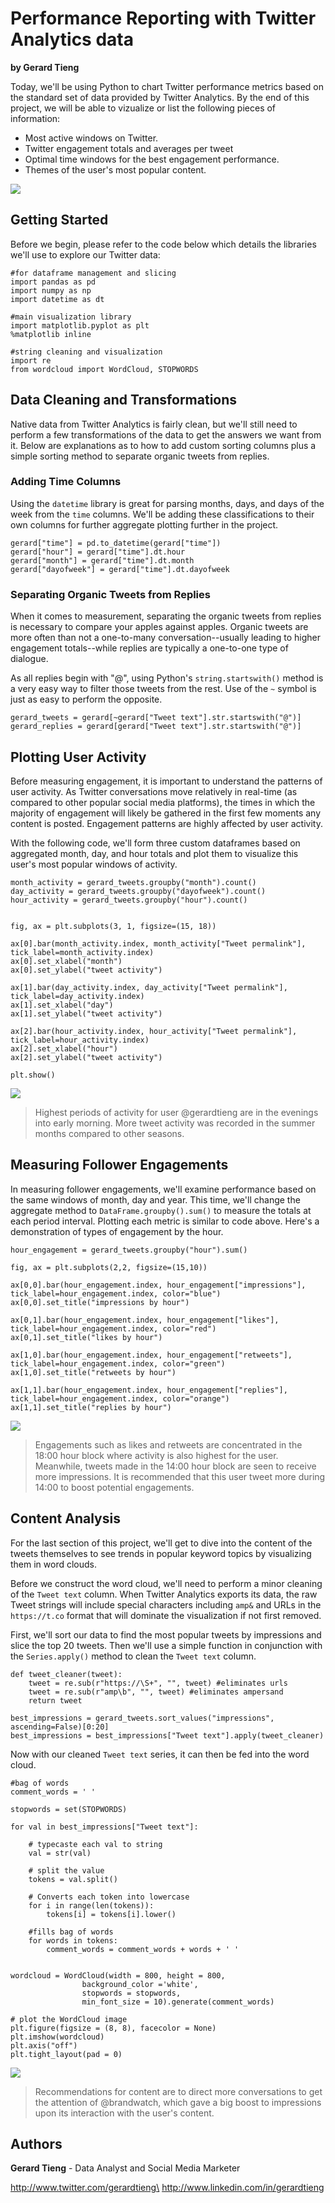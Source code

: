 # Performance Reporting with Twitter Analytics data
**by Gerard Tieng**  

Today, we'll be using Python to chart Twitter performance metrics based on the standard set of data provided by Twitter Analytics. By the end of this project, we will be able to vizualize or list the following pieces of information:

- Most active windows on Twitter.
- Twitter engagement totals and averages per tweet
- Optimal time windows for the best engagement performance.
- Themes of the user's most popular content.

![](https://github.com/gtieng/twitter_analytics/blob/master/readme_images/yearly_impressions.png)

## Getting Started
Before we begin, please refer to the code below which details the libraries we'll use to explore our Twitter data:

```
#for dataframe management and slicing
import pandas as pd
import numpy as np
import datetime as dt

#main visualization library
import matplotlib.pyplot as plt
%matplotlib inline

#string cleaning and visualization
import re
from wordcloud import WordCloud, STOPWORDS
```

## Data Cleaning and Transformations
Native data from Twitter Analytics is fairly clean, but we'll still need to perform a few transformations of the data to get the answers we want from it. Below are explanations as to how to add custom sorting columns plus a simple sorting method to separate organic tweets from replies.

### Adding Time Columns
Using the `datetime` library is great for parsing months, days, and days of the week from the `time` columns. We'll be adding these classifications to their own columns for further aggregate plotting further in the project.

```
gerard["time"] = pd.to_datetime(gerard["time"])
gerard["hour"] = gerard["time"].dt.hour
gerard["month"] = gerard["time"].dt.month
gerard["dayofweek"] = gerard["time"].dt.dayofweek
```

### Separating Organic Tweets from Replies
When it comes to measurement, separating the organic tweets from replies is necessary to compare your apples against apples. Organic tweets are more often than not a one-to-many conversation--usually leading to higher engagement totals--while replies are typically a one-to-one type of dialogue.

As all replies begin with "@", using Python's `string.startswith()` method is a very easy way to filter those tweets from the rest. Use of the `~` symbol is just as easy to perform the opposite.

```
gerard_tweets = gerard[~gerard["Tweet text"].str.startswith("@")]
gerard_replies = gerard[gerard["Tweet text"].str.startswith("@")]
```

## Plotting User Activity
Before measuring engagement, it is important to understand the patterns of user activity. As Twitter conversations move relatively in real-time (as compared to other popular social media platforms), the times in which the majority of engagement will likely be gathered in the first few moments any content is posted. Engagement patterns are highly affected by user activity.

With the following code, we'll form three custom dataframes based on aggregated month, day, and hour totals and plot them to visualize this user's most popular windows of activity.

```
month_activity = gerard_tweets.groupby("month").count()
day_activity = gerard_tweets.groupby("dayofweek").count()
hour_activity = gerard_tweets.groupby("hour").count()


fig, ax = plt.subplots(3, 1, figsize=(15, 18))

ax[0].bar(month_activity.index, month_activity["Tweet permalink"], tick_label=month_activity.index)
ax[0].set_xlabel("month")
ax[0].set_ylabel("tweet activity")

ax[1].bar(day_activity.index, day_activity["Tweet permalink"], tick_label=day_activity.index)
ax[1].set_xlabel("day")
ax[1].set_ylabel("tweet activity")

ax[2].bar(hour_activity.index, hour_activity["Tweet permalink"], tick_label=hour_activity.index)
ax[2].set_xlabel("hour")
ax[2].set_ylabel("tweet activity")

plt.show()
```
![](https://github.com/gtieng/twitter_analytics/blob/master/readme_images/activity_plot.png)

> Highest periods of activity for user @gerardtieng are in the evenings into early morning. More tweet activity was recorded in the summer months compared to other seasons.

## Measuring Follower Engagements
In measuring follower engagements, we'll examine performance based on the same windows of month, day and year. This time, we'll change the aggregate method to `DataFrame.groupby().sum()` to measure the totals at each period interval. Plotting each metric is similar to code above. Here's a demonstration of types of engagement by the hour.

```
hour_engagement = gerard_tweets.groupby("hour").sum()

fig, ax = plt.subplots(2,2, figsize=(15,10))

ax[0,0].bar(hour_engagement.index, hour_engagement["impressions"], tick_label=hour_engagement.index, color="blue")
ax[0,0].set_title("impressions by hour")

ax[0,1].bar(hour_engagement.index, hour_engagement["likes"], tick_label=hour_engagement.index, color="red")
ax[0,1].set_title("likes by hour")

ax[1,0].bar(hour_engagement.index, hour_engagement["retweets"], tick_label=hour_engagement.index, color="green")
ax[1,0].set_title("retweets by hour")

ax[1,1].bar(hour_engagement.index, hour_engagement["replies"], tick_label=hour_engagement.index, color="orange")
ax[1,1].set_title("replies by hour")
```
![](https://github.com/gtieng/twitter_analytics/blob/master/readme_images/engagement_plot.png)

> Engagements such as likes and retweets are concentrated in the 18:00 hour block where activity is also highest for the user. Meanwhile, tweets made in the 14:00 hour block are seen to receive more impressions. It is recommended that this user tweet more during 14:00 to boost potential engagements.



## Content Analysis
For the last section of this project, we'll get to dive into the content of the tweets themselves to see trends in popular keyword topics by visualizing them in word clouds.

Before we construct the word cloud, we'll need to perform a minor cleaning of the `Tweet text` column. When Twitter Analytics exports its data, the raw Tweet strings will include special characters including `amp&` and URLs in the `https://t.co` format that will dominate the visualization if not first removed. 

First, we'll sort our data to find the most popular tweets by impressions and slice the top 20 tweets. Then we'll use a simple function in conjunction with the `Series.apply()` method to clean the `Tweet text` column.

```
def tweet_cleaner(tweet):
    tweet = re.sub(r"https://\S+", "", tweet) #eliminates urls
    tweet = re.sub(r"amp\b", "", tweet) #eliminates ampersand
    return tweet
    
best_impressions = gerard_tweets.sort_values("impressions", ascending=False)[0:20]
best_impressions = best_impressions["Tweet text"].apply(tweet_cleaner)
```
Now with our cleaned `Tweet text` series, it can then be fed into the word cloud.
``` 
#bag of words
comment_words = ' '

stopwords = set(STOPWORDS) 

for val in best_impressions["Tweet text"]: 

    # typecaste each val to string 
    val = str(val) 

    # split the value 
    tokens = val.split() 

    # Converts each token into lowercase 
    for i in range(len(tokens)): 
        tokens[i] = tokens[i].lower() 
        
    #fills bag of words
    for words in tokens: 
        comment_words = comment_words + words + ' '


wordcloud = WordCloud(width = 800, height = 800, 
                background_color ='white', 
                stopwords = stopwords, 
                min_font_size = 10).generate(comment_words) 

# plot the WordCloud image                        
plt.figure(figsize = (8, 8), facecolor = None) 
plt.imshow(wordcloud) 
plt.axis("off") 
plt.tight_layout(pad = 0)
```
![](https://github.com/gtieng/twitter_analytics/blob/master/readme_images/wordcloud_plot.png)

> Recommendations for content are to direct more conversations to get the attention of @brandwatch, which gave a big boost to impressions upon its interaction with the user's content.

## Authors
**Gerard Tieng** - Data Analyst and Social Media Marketer

http://www.twitter.com/gerardtieng\
http://www.linkedin.com/in/gerardtieng




